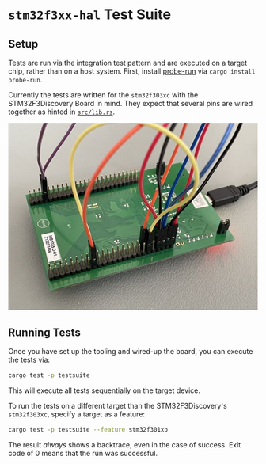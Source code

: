 # `stm32f3xx-hal` Test Suite

## Setup

Tests are run via the integration test pattern and are executed on a target
chip, rather than on a host system. First, install
[probe-run](https://crates.io/crates/probe-run) via `cargo install probe-run`.

Currently the tests are written for the `stm32f303xc` with the STM32F3Discovery
Board in mind. They expect that several pins are wired together as hinted in
[`src/lib.rs`](src/lib.rs).

![test wiring](assets/test-wiring.jpg "Test Wiring for STM32F3Discovery")


## Running Tests

Once you have set up the tooling and wired-up the board, you can execute the
tests via:

```bash
cargo test -p testsuite
```

This will execute all tests sequentially on the target device.

To run the tests on a different target than the STM32F3Discovery's
`stm32f303xc`, specify a target as a feature:

```bash
cargo test -p testsuite --feature stm32f301xb
```

The result _always_ shows a backtrace, even in the case of success.
Exit code of 0 means that the run was successful.
